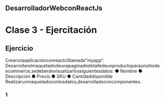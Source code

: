 ## DesarrolladorWebconReactJs

# Clase 3 - Ejercitación

## Ejercicio

Crearunaaplicaciónconreactclillamada"myapp".
Desarrollarelmaquetadodeunapaginadedetalledeunproductoparaunsitiode
ecommerce,sedeberánvisualizarlossiguientesdatos:
● Nombre
● Descripción
● Precio
● SKU
● Cantidaddisponible
Realizarunmaquetadoconlosdatos,desarrolladoconcomponentes.

### 1
